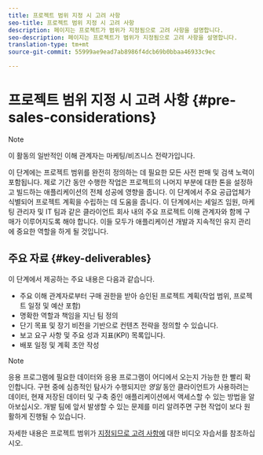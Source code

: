 ```yaml
---
title: 프로젝트 범위 지정 시 고려 사항
seo-title: 프로젝트 범위 지정 시 고려 사항
description: 페이지는 프로젝트가 범위가 지정됨으로 고려 사항을 설명합니다.
seo-description: 페이지는 프로젝트가 범위가 지정됨으로 고려 사항을 설명합니다.
translation-type: tm+mt
source-git-commit: 55999ae9ead7ab8986f4dcb69b0bbaa46933c9ec

---
```



# 프로젝트 범위 지정 시 고려 사항 {#pre-sales-considerations}

>[!NOTE]
>
>이 활동의 일반적인 이해 관계자는 마케팅/비즈니스 전략가입니다.

이 단계에는 프로젝트 범위를 완전히 정의하는 데 필요한 모든 사전 판매 및 검색 노력이 포함됩니다. 제로 기간 동안 수행한 작업은 프로젝트의 나머지 부분에 대한 톤을 설정하고 빌드하는 애플리케이션의 전체 성공에 영향을 줍니다.
이 단계에서 주요 공급업체가 식별되어 프로젝트 계획을 수립하는 데 도움을 줍니다. 이 단계에서는 세일즈 임원, 마케팅 관리자 및 IT 팀과 같은 클라이언트 회사 내의 주요 프로젝트 이해 관계자와 함께 구매가 이루어지도록 해야 합니다. 이들 모두가 애플리케이션 개발과 지속적인 유지 관리에 중요한 역할을 하게 될 것입니다.

## 주요 자료 {#key-deliverables}

이 단계에서 제공하는 주요 내용은 다음과 같습니다.

* 주요 이해 관계자로부터 구매 권한을 받아 승인된 프로젝트 계획(작업 범위, 프로젝트 일정 및 예산 포함)
* 명확한 역할과 책임을 지닌 팀 정의
* 단기 목표 및 장기 비전을 기반으로 컨텐츠 전략을 정의할 수 있습니다.
* 보고 요구 사항 및 주요 성과 지표(KPI) 목록입니다.
* 배포 일정 및 계획 초안 작성

>[!NOTE]
>
>응용 프로그램에 필요한 데이터와 응용 프로그램이 어디에서 오는지 가능한 한 빨리 확인합니다. 구현 중에 심층적인 탐사가 수행되지만 *영일* 동안 클라이언트가 사용하려는 데이터, 현재 저장된 데이터 및 구축 중인 애플리케이션에서 액세스할 수 있는 방법을 알아보십시오. 개발 팀에 앞서 발생할 수 있는 문제를 미리 알려주면 구현 작업이 보다 원활하게 진행될 수 있습니다.

자세한 내용은 프로젝트 범위가 [지정되므로 고려 사항에](https://helpx.adobe.com/experience-manager/6-5/screens/using/project-considerations.html) 대한 비디오 자습서를 참조하십시오.
